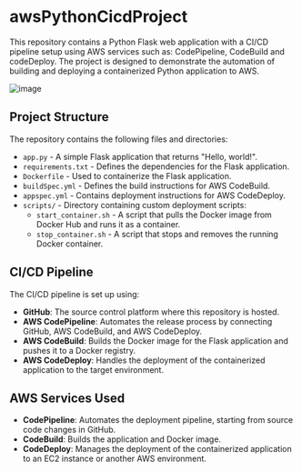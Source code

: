 # awsPythonCicdProject

This repository contains a Python Flask web application with a CI/CD pipeline setup using AWS services such as: CodePipeline, CodeBuild and codeDeploy. 
The project is designed to demonstrate the automation of building and deploying a containerized Python application to AWS.

![image](https://github.com/user-attachments/assets/93cc8b96-85ea-4894-8ec0-c9be204adfbc)




## Project Structure

The repository contains the following files and directories:

- `app.py` - A simple Flask application that returns "Hello, world!".
- `requirements.txt` - Defines the dependencies for the Flask application.
- `Dockerfile` - Used to containerize the Flask application.
- `buildSpec.yml` - Defines the build instructions for AWS CodeBuild.
- `appspec.yml` - Contains deployment instructions for AWS CodeDeploy.
- `scripts/` - Directory containing custom deployment scripts:
  - `start_container.sh` - A script that pulls the Docker image from Docker Hub and runs it as a container.
  - `stop_container.sh` - A script that stops and removes the running Docker container.

## CI/CD Pipeline

The CI/CD pipeline is set up using:

- **GitHub**: The source control platform where this repository is hosted.
- **AWS CodePipeline**: Automates the release process by connecting GitHub, AWS CodeBuild, and AWS CodeDeploy.
- **AWS CodeBuild**: Builds the Docker image for the Flask application and pushes it to a Docker registry.
- **AWS CodeDeploy**: Handles the deployment of the containerized application to the target environment.

## AWS Services Used

- **CodePipeline**: Automates the deployment pipeline, starting from source code changes in GitHub.
- **CodeBuild**: Builds the application and Docker image.
- **CodeDeploy**: Manages the deployment of the containerized application to an EC2 instance or another AWS environment.
